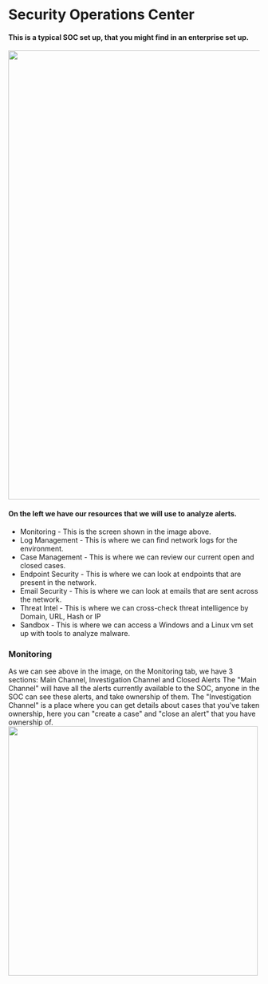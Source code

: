 # Security Operations Center

#### This is a typical SOC set up, that you might find in an enterprise set up.
<img src="https://github.com/user-attachments/assets/f9c26a4d-13e7-4945-a526-ee048414803b" width="900"><br>
#### On the left we have our resources that we will use to analyze alerts.
- Monitoring - This is the screen shown in the image above.
- Log Management - This is where we can find network logs for the environment.
- Case Management - This is where we can review our current open and closed cases.
- Endpoint Security - This is where we can look at endpoints that are present in the network.
- Email Security - This is where we can look at emails that are sent across the network.
- Threat Intel - This is where we can cross-check threat intelligence by Domain, URL, Hash or IP
- Sandbox - This is where we can access a Windows and a Linux vm set up with tools to analyze malware.


### Monitoring
As we can see above in the image, on the Monitoring tab, we have 3 sections: Main Channel, Investigation Channel and Closed Alerts
The "Main Channel" will have all the alerts currently available to the SOC, anyone in the SOC can see these alerts, and take ownership of them.
The "Investigation Channel" is a place where you can get details about cases that you've taken ownership, here you can "create a case" and "close an alert" that you have ownership of.
<img src="https://github.com/user-attachments/assets/34551d4b-85c2-470e-bec8-5b783163382a" width="500"><br>
